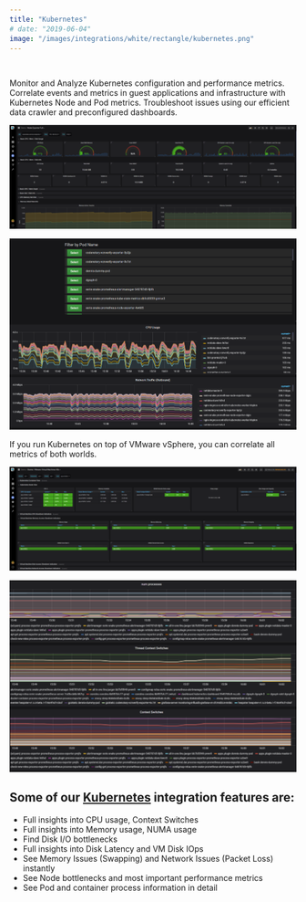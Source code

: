 ```yaml
---
title: "Kubernetes"
# date: "2019-06-04"
image: "/images/integrations/white/rectangle/kubernetes.png"
---
```


 

<!-- ![Kubernetes](images/integrations/white/rectangle/kubernetes.png) -->



Monitor and Analyze Kubernetes configuration and performance metrics. Correlate events and metrics in guest applications and infrastructure with Kubernetes Node and Pod metrics. Troubleshoot issues using our efficient data crawler and preconfigured dashboards.


![Node Exporter Full](images/integrations/posts//k8snode_numa_b-1024x370.png)


![Filter by Pod Name](images/integrations/posts//kubernetes-pod_b.png)


If you run Kubernetes on top of VMware vSphere, you can correlate all metrics of both worlds.


![Starter VMware Virtual Machines K8s](images/integrations/posts//starter_vmk8snuma-1-1024x370.png)


![Starter Kubernetes vSphere](images/integrations/posts//k8scontainerproc-1-1024x683.png)


## Some of our [Kubernetes](https://www.kubernetes.io/) integration features are:

* Full insights into CPU usage, Context Switches
* Full insights into Memory usage, NUMA usage
* Find Disk I/O bottlenecks
* Full insights into Disk Latency and VM Disk IOps
* See Memory Issues (Swapping) and Network Issues (Packet Loss) instantly
* See Node bottlenecks and most important performance metrics
* See Pod and container process information in detail